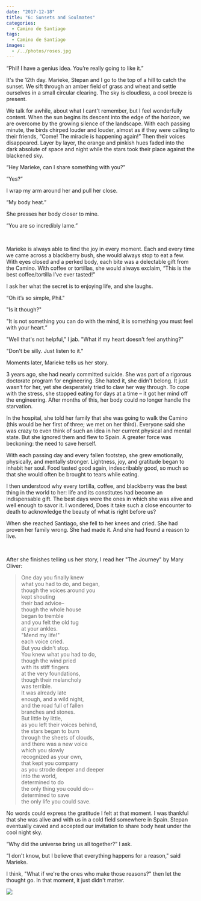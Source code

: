 ```yaml
---
date: "2017-12-18"
title: "6: Sunsets and Soulmates"
categories:
  - Camino de Santiago
tags: 
  - Camino de Santiago
images:
  - /../photos/roses.jpg
---
```


“Phil! I have a genius idea. You’re really going to like it.”

It's the 12th day. Marieke, Stepan and I go to the top of a hill to catch the sunset. We sift through an amber field of grass and wheat and settle ourselves in a small circular clearing. The sky is cloudless, a cool breeze is present. 

We talk for awhile, about what I cant't remember, but I feel wonderfully content. When the sun begins its descent into the edge of the horizon, we are overcome by the growing silence of the landscape. With each passing minute, the birds chirped louder and louder, almost as if they were calling to their friends, “Come! The miracle is happening again!” Then their voices disappeared. Layer by layer, the orange and pinkish hues faded into the dark absolute of space and night while the stars took their place against the blackened sky.

“Hey Marieke, can I share something with you?”

“Yes?”

I wrap my arm around her and pull her close.

“My body heat.”

She presses her body closer to mine.

“You are so incredibly lame.”

<br>

Marieke is always able to find the joy in every moment. Each and every time we came across a blackberry bush, she would always stop to eat a few. With eyes closed and a perked body, each bite was a delectable gift from the Camino. With coffee or tortillas, she would always exclaim, “This is the best coffee/tortilla I’ve ever tasted!”

I ask her what the secret is to enjoying life, and she laughs. 

“Oh it’s so simple, Phil."

"Is it though?"

"It is not something you can do with the mind, it is something you must feel with your heart.”

"Well that's not helpful," I jab. "What if my heart doesn't feel anything?"

"Don't be silly. Just listen to it."

Moments later, Marieke tells us her story.

3 years ago, she had nearly committed suicide. She was part of a rigorous doctorate program for engineering. She hated it, she didn't belong. It just wasn’t for her, yet she desperately tried to claw her way through. To cope with the stress, she stopped eating for days at a time – it got her mind off the engineering. After months of this, her body could no longer handle the starvation.

In the hospital, she told her family that she was going to walk the Camino (this would be her first of three; we met on her third). Everyone said she was crazy to even think of such an idea in her current physical and mental state. But she ignored them and flew to Spain. A greater force was beckoning: the need to save herself.

With each passing day and every fallen footstep, she grew emotionally, physically, and mentally stronger. Lightness, joy, and gratitude began to inhabit her soul. Food tasted good again, indescribably good, so much so that she would often be brought to tears while eating.

I then understood why every tortilla, coffee, and blackberry was the best thing in the world to her: life and its constitutes had become an indispensable gift. The best days were the ones in which she was alive and well enough to savor it. I wondered, Does it take such a close encounter to death to acknowledge the beauty of what is right before us?

When she reached Santiago, she fell to her knees and cried. She had proven her family wrong. She had made it. And she had found a reason to live.

<br>

After she finishes telling us her story, I read her "The Journey" by Mary Oliver:

>One day you finally knew<br>
>what you had to do, and began,<br>
>though the voices around you<br>
>kept shouting<br>
>their bad advice–<br>
>though the whole house<br>
>began to tremble<br>
>and you felt the old tug<br>
>at your ankles.<br>
>"Mend my life!"<br>
>each voice cried.<br>
>But you didn't stop.<br>
>You knew what you had to do,<br>
>though the wind pried<br>
>with its stiff fingers<br>
>at the very foundations,<br>
>though their melancholy<br>
>was terrible.<br>
>It was already late<br>
>enough, and a wild night,<br>
>and the road full of fallen<br>
>branches and stones.<br>
>But little by little,<br>
>as you left their voices behind,<br>
>the stars began to burn<br>
>through the sheets of clouds,<br>
>and there was a new voice<br>
>which you slowly<br>
>recognized as your own,<br>
>that kept you company<br>
>as you strode deeper and deeper<br>
>into the world,<br>
>determined to do<br>
>the only thing you could do--<br>
>determined to save<br>
>the only life you could save.<br>

No words could express the gratitude I felt at that moment. I was thankful that she was alive and with us in a cold field somewhere in Spain. Stepan eventually caved and accepted our invitation to share body heat under the cool night sky.

“Why did the universe bring us all together?” I ask.

“I don't know, but I believe that everything happens for a reason," said Marieke.

I think, "What if we're the ones who make those reasons?" then let the thought go. In that moment, it just didn't matter.

![](/../photos/roses.jpg)